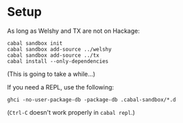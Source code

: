 # Setup

As long as Welshy and TX are not on Hackage:

	cabal sandbox init
	cabal sandbox add-source ../welshy
    cabal sandbox add-source ../tx
	cabal install --only-dependencies

(This is going to take a while...)

If you need a REPL, use the following:

    ghci -no-user-package-db -package-db .cabal-sandbox/*.d

(`Ctrl-C` doesn't work properly in `cabal repl`.)
